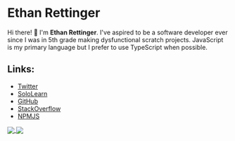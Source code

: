 # Ethan Rettinger


Hi there! 👋 I'm **Ethan Rettinger**. I've aspired to be a software developer ever since I was in 5th grade making dysfunctional scratch projects. JavaScript is my primary language but I prefer to use TypeScript when possible.


## Links:
* [Twitter](https://twitter.com/RettingerEthan)
* [SoloLearn](https://www.sololearn.com/profile/22739327)
* [GitHub](https://github.com/ethanrettinger)
* [StackOverflow](https://stackoverflow.com/users/17914167/ethan-r)
* [NPMJS](https://www.npmjs.com/~uncutgrass92)
<a href="https://github.com/ethanrettinger">
  <img align="center" src="https://github-readme-stats.vercel.app/api?username=ethanrettinger&count_private=true&theme=nord" />
</a>
<a href="https://github.com/ethanrettinger">
  <img align="center" src="https://github-readme-stats.vercel.app/api/top-langs/?username=anuraghazra&layout=compact&theme=nord" />
</a>
